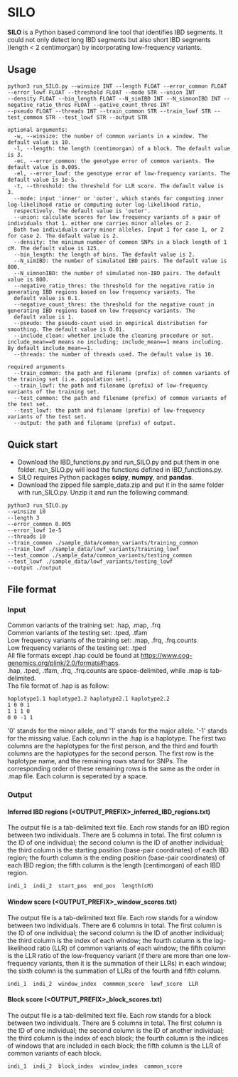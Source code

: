# SILO
**SILO** is a Python based commond line tool that identifies IBD segments. It could not only detect long IBD segments but also short IBD segments (length < 2 centimorgan) by incorporating low-frequency variants.
## Usage
```
python3 run_SILO.py --winsize INT --length FLOAT --error_common FLOAT --error_lowf FLOAT --threshold FLOAT --mode STR --union INT  
--density FLOAT --bin_length FLOAT --N_simIBD INT --N_simnonIBD INT --negative_ratio_thres FLOAT --gative_count_thres INT  
--pseudo FLOAT --threads INT --train_common STR --train_lowf STR --test_common STR --test_lowf STR --output STR  

optional arguments:
  -w, --winsize: the number of common variants in a window. The default value is 10.  
  -l, --length: the length (centimorgan) of a block. The default value is 3.  
  -ec, --error_common: the genotype error of common variants. The default value is 0.005.  
  -el, --error_lowf: the genotype error of low-frequency variants. The default value is 1e-5.  
  -t, --threshold: the threshold for LLR score. The default value is 3.  
  --mode: input 'inner' or 'outer', which stands for computing inner log-likelihood ratio or computing outer log-likelihood ratio,  
  respectively. The default value is 'outer'.  
  --union: calculate scores for low frequency variants of a pair of individuals that 1. either one carries minor alleles or 2.  
  Both two individuals carry minor alleles. Input 1 for case 1, or 2 for case 2. The default value is 2.  
  --density: the minimum number of common SNPs in a block length of 1 cM. The default value is 125.  
  --bin_length: the length of bins. The default value is 2.  
  --N_simIBD: the number of simulated IBD pairs. The default value is 800.  
  --N_simnonIBD: the number of simulated non-IBD pairs. The default value is 800.  
  --negative_ratio_thres: the threshold for the negative ratio in generating IBD regions based on low frequency variants. The  
  default value is 0.1.  
  --negative_count_thres: the threshold for the negative count in generating IBD regions based on low frequency variants. The  
  default value is 1.  
  --pseudo: the pseudo-count used in empirical distribution for smoothing. The default value is 0.01.
  --include_clean: whether include the cleaning procedure or not. include_mean==0 means no including; include_mean==1 means including. By default include_mean==1.
  --threads: the number of threads used. The default value is 10.  
  
required arguments
  --train_common: the path and filename (prefix) of common variants of the training set (i.e. population set).  
  --train_lowf: the path and filename (prefix) of low-frequency variants of the training set.  
  --test_common: the path and filename (prefix) of common variants of the test set.  
  --test_lowf: the path and filename (prefix) of low-frequency variants of the test set.  
  --output: the path and filename (prefix) of output.  
```

## Quick start
- Download the IBD_functions.py and run_SILO.py and put them in one folder. run_SILO.py will load the functions defined in IBD_functions.py.  
- SILO requires Python packages **scipy**, **numpy**, and **pandas**.
- Download the zipped file sample_data.zip and put it in the same folder with run_SILO.py. Unzip it and run the following command:
```
python3 run_SILO.py 
--winsize 10  
--length 3  
--error_common 0.005  
--error_lowf 1e-5  
--threads 10  
--train_common ./sample_data/common_variants/training_common  
--train_lowf ./sample_data/lowf_variants/training_lowf  
--test_common ./sample_data/common_variants/testing_common  
--test_lowf ./sample_data/lowf_variants/testing_lowf  
--output ./output  
```

## File format
### Input
Common variants of the training set: .hap, .map, .frq  
Common variants of the testing set: .tped, .tfam  
Low frequency variants of the training set: .map, .frq, .frq.counts  
Low frequency variants of the testing set: .tped  
All file formats except .hap could be found at https://www.cog-genomics.org/plink/2.0/formats#haps.  
.hap, .tped, .tfam, .frq, .frq.counts are space-delimited, while .map is tab-delimited.  
The file format of .hap is as follow:  
```
haplotype1.1 haplotype1.2 haplotype2.1 haplotype2.2
1 0 0 1
1 1 1 0
0 0 -1 1
```
'0' stands for the minor allele, and '1' stands for the major allele. '-1' stands for the missing value. Each column in the .hap is a haplotype. The first two columns are the haplotypes for the first person, and the third and fourth columns are the haplotypes for the second person. The first row is the haplotype name, and the remaining rows stand for SNPs. The corresponding order of these remaining rows is the same as the order in .map file. Each column is seperated by a space. 
### Output
#### Inferred IBD regions (<OUTPUT_PREFIX>_inferred_IBD_regions.txt)
The output file is a tab-delimited text file. Each row stands for an IBD region between two individuals. There are 5 columns in total. The first column is the ID of one individual; the second column is the ID of another individual; the third column is the starting position (base-pair coordinates) of each IBD region; the fourth column is the ending position (base-pair coordinates) of each IBD region; the fifth column is the length (centimorgan) of each IBD region.  
```
indi_1  indi_2  start_pos  end_pos  length(cM)
```
#### Window score (<OUTPUT_PREFIX>_window_scores.txt)
The output file is a tab-delimited text file. Each row stands for a window between two individuals. There are 6 columns in total. The first column is the ID of one individual; the second column is the ID of another individual; the third column is the index of each window; the fourth column is the log-likelihood ratio (LLR) of common variants of each window; the fifth column is the LLR ratio of the low-frequency variant (if there are more than one low-frequency variants, then it is the summation of their LLRs) in each window; the sixth column is the summation of LLRs of the fourth and fifth column.  
```
indi_1  indi_2  window_index  commmon_score  lowf_score  LLR
```
#### Block score (<OUTPUT_PREFIX>_block_scores.txt)
The output file is a tab-delimited text file. Each row stands for a block between two individuals. There are 5 columns in total. The first column is the ID of one individual; the second column is the ID of another individual; the third column is the index of each block; the fourth column is the indices of windows that are included in each block; the fifth column is the LLR of common variants of each block.  
```
indi_1  indi_2  block_index  window_index  common_score
```
